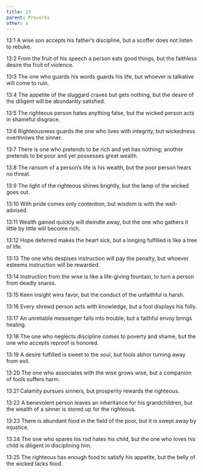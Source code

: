 ```yaml
---
title: 13
parent: Proverbs
other: x
---
```


<a name="13:1">13:1</a> A wise son accepts his father’s discipline, but a scoffer does not listen to rebuke.

<a name="13:2">13:2</a> From the fruit of his speech a person eats good things, but the faithless desire the fruit of violence.

<a name="13:3">13:3</a> The one who guards his words guards his life, but whoever is talkative will come to ruin.

<a name="13:4">13:4</a> The appetite of the sluggard craves but gets nothing, but the desire of the diligent will be abundantly satisfied.

<a name="13:5">13:5</a> The righteous person hates anything false, but the wicked person acts in shameful disgrace.

<a name="13:6">13:6</a> Righteousness guards the one who lives with integrity, but wickedness overthrows the sinner.

<a name="13:7">13:7</a> There is one who pretends to be rich and yet has nothing; another pretends to be poor and yet possesses great wealth.

<a name="13:8">13:8</a> The ransom of a person’s life is his wealth, but the poor person hears no threat.

<a name="13:9">13:9</a> The light of the righteous shines brightly, but the lamp of the wicked goes out.

<a name="13:10">13:10</a> With pride comes only contention, but wisdom is with the well-advised.

<a name="13:11">13:11</a> Wealth gained quickly will dwindle away, but the one who gathers it little by little will become rich.

<a name="13:12">13:12</a> Hope deferred makes the heart sick, but a longing fulfilled is like a tree of life.

<a name="13:13">13:13</a> The one who despises instruction will pay the penalty, but whoever esteems instruction will be rewarded.

<a name="13:14">13:14</a> Instruction from the wise is like a life-giving fountain, to turn a person from deadly snares.

<a name="13:15">13:15</a> Keen insight wins favor, but the conduct of the unfaithful is harsh.

<a name="13:16">13:16</a> Every shrewd person acts with knowledge, but a fool displays his folly.

<a name="13:17">13:17</a> An unreliable messenger falls into trouble, but a faithful envoy brings healing.

<a name="13:18">13:18</a> The one who neglects discipline comes to poverty and shame, but the one who accepts reproof is honored.

<a name="13:19">13:19</a> A desire fulfilled is sweet to the soul, but fools abhor turning away from evil.

<a name="13:20">13:20</a> The one who associates with the wise grows wise, but a companion of fools suffers harm.

<a name="13:21">13:21</a> Calamity pursues sinners, but prosperity rewards the righteous.

<a name="13:22">13:22</a> A benevolent person leaves an inheritance for his grandchildren, but the wealth of a sinner is stored up for the righteous.

<a name="13:23">13:23</a> There is abundant food in the field of the poor, but it is swept away by injustice.

<a name="13:24">13:24</a> The one who spares his rod hates his child, but the one who loves his child is diligent in disciplining him.

<a name="13:25">13:25</a> The righteous has enough food to satisfy his appetite, but the belly of the wicked lacks food.

